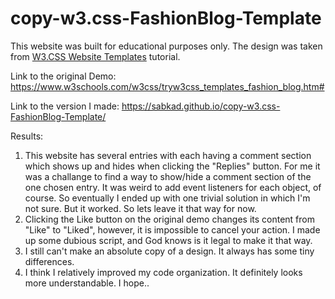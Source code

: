 # copy-w3.css-FashionBlog-Template

This website was built for educational purposes only.
The design was taken from <a href="https://www.w3schools.com/w3css/w3css_templates.asp">W3.CSS Website Templates</a> tutorial. 

Link to the original Demo: 
https://www.w3schools.com/w3css/tryw3css_templates_fashion_blog.htm#

Link to the version I made: 
https://sabkad.github.io/copy-w3.css-FashionBlog-Template/

Results: 
1. This website has several entries with each having a comment section which shows up and hides when clicking the "Replies" button. 
   For me it was a challange to find a way to show/hide a comment section of the one chosen entry. It was weird to add event listeners for each object, of course. 
   So eventually I ended up with one trivial solution in which I'm not sure. But it worked. So lets leave it that way for now. 
2. Clicking the Like button on the original demo changes its content from "Like" to "Liked", however, it is impossible to cancel your action.
   I made up some dubious script, and God knows is it legal to make it that way.
3. I still can't make an absolute copy of a design. It always has some tiny differences. 
4. I think I relatively improved my code organization. It definitely looks more understandable. I hope..
